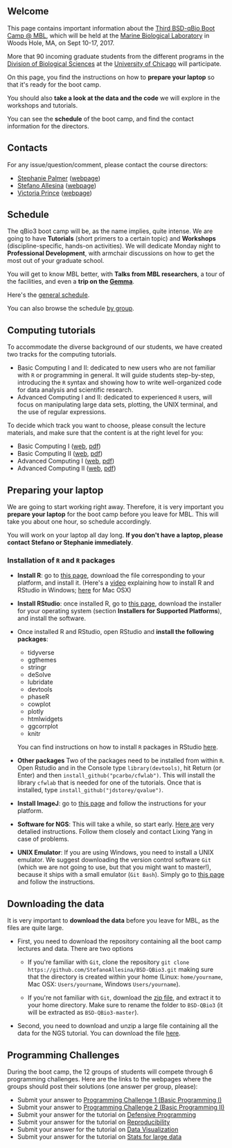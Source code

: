 ## Welcome

This page contains important information about the [Third BSD-qBio Boot Camp @ MBL](https://biosciences.uchicago.edu/content/mbl-bootcamp-2017), which will be held at the [Marine Biological Laboratory](http://www.mbl.edu/) in Woods Hole, MA, on Sept 10-17, 2017.

More that 90 incoming graduate students from the different programs in the [Division of Biological Sciences](https://biosciences.uchicago.edu) at the [University of Chicago](http://www.uchicago.edu) will participate.

On this page, you find the instructions on how to **prepare your laptop** so that it's ready for the boot camp.

You should also **take a look at the data and the code** we will explore in the workshops and tutorials.

You can see the **schedule** of the boot camp, and find the contact information for the directors.

## Contacts

For any issue/question/comment, please contact the course directors:

*   [Stephanie Palmer](mailto:sepalmer@uchicago.edu?Subject=Help%20BSD%20QBio) ([webpage](http://http//palmerlab.uchicago.edu))
*   [Stefano Allesina](mailto:sallesina@uchicago.edu?Subject=Help%20BSD%20QBio) ([webpage](http://allesinalab.uchicago.edu/))
*   [Victoria Prince](mailto:vprince@uchicago.edu?Subject=Help%20BSD%20QBio) ([webpage](https://princelab-sites.uchicago.edu/))

## Schedule

The qBio3 boot camp will be, as the name implies, quite intense. We are going to have **Tutorials** (short primers to a certain topic) and **Workshops** (discipline-specific, hands-on activities). We will dedicate Monday night to **Professional Development**, with armchair discussions on how to get the most out of your graduate school.

You will get to know MBL better, with **Talks from MBL researchers**, a tour of the facilities, and even a **trip on the [Gemma](http://www.sciencemetropolis.com/wp-content/uploads/2008/06/img_0782.jpg)**.

Here's the [general schedule](https://github.com/StefanoAllesina/BSD-QBio3/raw/master/schedule/GeneralSchedule.pdf).

You can also browse the schedule [by group](https://github.com/StefanoAllesina/BSD-QBio3/tree/master/schedule).

## Computing tutorials

To accommodate the diverse background of our students, we have created two tracks for the computing tutorials.

*   Basic Computing I and II: dedicated to new users who are not familiar with `R` or programming in general. It will guide students step-by-step, introducing the `R` syntax and showing how to write well-organized code for data analysis and scientific research.
*   Advanced Computing I and II: dedicated to experienced `R` users, will focus on manipulating large data sets, plotting, the UNIX terminal, and the use of regular expressions.

To decide which track you want to choose, please consult the lecture materials, and make sure that the content is at the right level for you:

*   Basic Computing I ([web](https://github.com/StefanoAllesina/BSD-QBio3/blob/master/tutorials/basic_computing_1/code/basic_computing_1.Rmd), [pdf](https://github.com/StefanoAllesina/BSD-QBio3/raw/master/tutorials/basic_computing_1/code/basic_computing_1.pdf))
*   Basic Computing II ([web](https://github.com/StefanoAllesina/BSD-QBio3/blob/master/tutorials/basic_computing_2/code/basic_computing_2.Rmd), [pdf](https://github.com/StefanoAllesina/BSD-QBio3/raw/master/tutorials/basic_computing_2/code/basic_computing_2.pdf))
*   Advanced Computing I ([web](https://github.com/StefanoAllesina/BSD-QBio3/blob/master/tutorials/advanced_computing_1/code/advanced_computing_1.Rmd), [pdf](https://github.com/StefanoAllesina/BSD-QBio2/raw/master/tutorials/advanced_computing_1/code/advanced_computing_1.pdf))
*   Advanced Computing II ([web](https://github.com/StefanoAllesina/BSD-QBio3/blob/master/tutorials/advanced_computing_2/code/advanced_computing_2.Rmd), [pdf](https://github.com/StefanoAllesina/BSD-QBio2/raw/master/tutorials/advanced_computing_2/code/advanced_computing_2.pdf))

## Preparing your laptop

We are going to start working right away. Therefore, it is very important you **prepare your laptop** for the boot camp before you leave for MBL. This will take you about one hour, so schedule accordingly.

You will work on your laptop all day long. **If you don't have a laptop, please contact Stefano or Stephanie immediately**.

### Installation of `R` and `R` packages

*   **Install R**: go to [this page](https://cran.rstudio.com/), download the file corresponding to your platform, and install it. (Here's a [video](https://www.youtube.com/watch?v=5ZbjUEg4a1g) explaining how to install R and RStudio in Windows; [here](https://www.youtube.com/watch?v=5rp9bkc68y0) for Mac OSX)

*   **Install RStudio**: once installed R, go to [this page](https://www.rstudio.com/products/rstudio/download2/), download the installer for your operating system (section **Installers for Supported Platforms**), and install the software.

*   Once installed R and RStudio, open RStudio and **install the following packages**:

    *   tidyverse
    *   ggthemes
    *   stringr
    *   deSolve
    *   lubridate
    *   devtools
    *   phaseR
    *   cowplot
    *   plotly
    *   htmlwidgets
    *   ggcorrplot
    *   knitr

    You can find instructions on how to install `R` packages in RStudio [here](https://www.youtube.com/watch?v=3RWb5U3X-T8).

* **Other packages** Two of the packages need to be installed from within `R`. Open Rstudio and in the Console type `library(devtools)`, hit Return (or Enter) and then `install_github("pcarbo/cfwlab")`. This will install the library `cfwlab` that is needed for one of the tutorials. Once that is installed,  type `install_github("jdstorey/qvalue")`.

* **Install ImageJ**: go to [this page](http://imagej.net/Fiji/Downloads) and follow the instructions for your platform.

* **Software for NGS**: This will take a while, so start early. [Here are](https://github.com/StefanoAllesina/BSD-QBio3/blob/master/workshops/yang/NGS_workshop_software_installation.pdf) very detalied instructions. Follow them closely and contact Lixing Yang in case of problems.  

* **UNIX Emulator**: If you are using Windows, you need to install a UNIX emulator. We suggest downloading the version control software `Git` (which we are not going to use, but that you might want to master!), because it ships with a small emulator (`Git Bash`). Simply go to [this page](https://git-scm.com/download/win) and follow the instructions.

## Downloading the data

It is very important to **download the data** before you leave for MBL, as the files are quite large. 

*   First, you need to download the repository containing all the boot camp lectures and data. There are two options

    *   If you're familiar with `Git`, clone the repository
        `git clone https://github.com/StefanoAllesina/BSD-QBio3.git`
        making sure that the directory is created within your home (Linux: `home/yourname`, Mac OSX: `Users/yourname`, Windows `Users/yourname`).

     *   If you're not familiar with `Git`, download the [zip file](https://github.com/StefanoAllesina/BSD-QBio3/archive/master.zip), and extract it to your home directory. Make sure to rename the folder to `BSD-QBio3` (it will be extracted as `BSD-QBio3-master`).

*  Second, you need to download and unzip a large file containing all the data for the NGS tutorial. You can download the file [here](https://www.dropbox.com/s/kq7duts6i2heiup/ngs_workshop.zip?dl=0).

## Programming Challenges

During the boot camp, the 12 groups of students will compete through 6 programming challenges. Here are the links to the webpages where the groups should post their solutions (one answer per group, please):

* Submit your answer to [Programming Challenge 1 (Basic Programming I)](https://docs.google.com/forms/d/e/1FAIpQLSfrBRpsQc7XefhrUxHmm8W43SHfIxK-AtRUhEYjgaA_JD8TyQ/viewform?usp=sf_link)
* Submit your answer to [Programming Challenge 2 (Basic Programming II)](https://docs.google.com/forms/d/e/1FAIpQLSf7aPH54rKd3Jn17sdSvtc_iB__0TEf2nioQb4iQiysCv18NQ/viewform?usp=sf_link)
* Submit your answer for the tutorial on [Defensive Programming](https://docs.google.com/forms/d/e/1FAIpQLSd1MdL5enuJjKLmhNN4KJCNKglzt8QSuHjQEjjhzpVbRUBeQg/viewform?usp=sf_link)
* Submit your answer for the tutorial on [Reproducibility]()
* Submit your answer for the tutorial on [Data Visualization](https://docs.google.com/forms/d/e/1FAIpQLSdY54V7vUjOVbd76I1E3pRMLznfiI1kXW7obmdrl7gQxPyEcA/viewform?usp=sf_link)
* Submit your answer for the tutorial on [Stats for large data](https://docs.google.com/forms/d/e/1FAIpQLSf_fXbqPfhNZYUwcSTu_ZBNGJkBBoxoepr280KPjy7Kn_wjXw/viewform?usp=sf_link)



